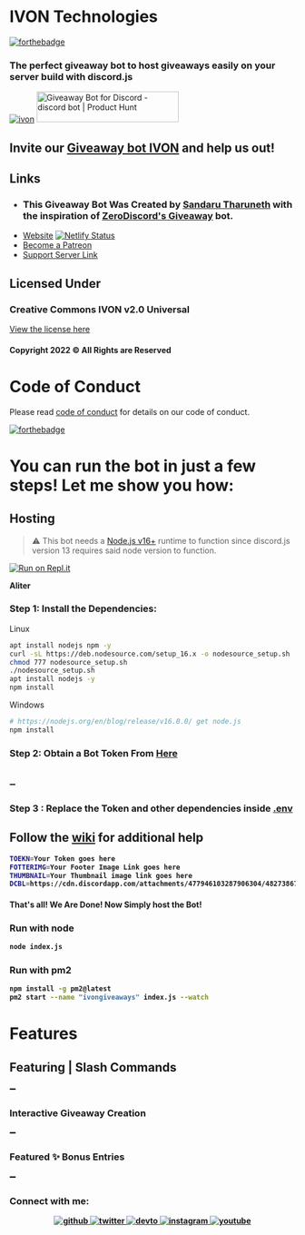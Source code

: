 # IVON Technologies
[![forthebadge](https://forthebadge.com/images/badges/made-with-javascript.svg)](https://forthebadge.com)
### The perfect giveaway bot to host giveaways easily on your server build with discord.js
[![ivon](https://i.imgur.com/1TLIl08.png)](https://ivon.netlify.app)
<a href="https://www.producthunt.com/posts/giveaway-bot-for-discord?utm_source=badge-featured&utm_medium=badge&utm_souce=badge-giveaway&#0045;bot&#0045;for&#0045;discord" target="_blank"><img src="https://api.producthunt.com/widgets/embed-image/v1/featured.svg?post_id=350255&theme=light" alt="Giveaway&#0032;Bot&#0032;for&#0032;Discord - discord&#0032;bot | Product Hunt" style="width: 250px; height: 54px;" width="250" height="54" /></a>
## Invite our [Giveaway bot IVON](https://discord.com/api/oauth2/authorize?client_id=973436715819745290&permissions=406881561681&scope=bot%20applications.commands) and help us out!
## Links
- ### This Giveaway Bot Was Created by [Sandaru Tharuneth](https://sandarutharuneth.com/) with the inspiration of [ZeroDiscord's Giveaway](https://github.com/ZeroDiscord) bot.
- [Website](https://ivon.netlify.app) [![Netlify Status](https://api.netlify.com/api/v1/badges/0e4ac4fc-dd7e-475f-a450-07dac264b53f/deploy-status)](https://app.netlify.com/sites/ivon/deploys)
- [Become a Patreon](https://www.patreon.com/projectrazer)
- [Support Server Link](https://discord.gg/cqSEc9FNrE)
## Licensed Under
### Creative Commons IVON v2.0 Universal
[View the license here](https://github.com/sandarutharuneth/ivongiveaways/blob/master/LICENSE)
#### Copyright 2022 © All Rights are Reserved 


# Code of Conduct

Please read [code of conduct](https://github.com/sandarutharuneth/ivongiveaways/blob/master/CODE_OF_CONDUCT.md) for details on our code of conduct.

[![forthebadge](https://forthebadge.com/images/badges/it-works-why.svg)](https://forthebadge.com)

# You can run the bot in just a few steps! Let me show you how:
## Hosting 
> ⚠  This bot needs a [Node.js v16+](https://nodejs.org/en/blog/release/v16.0.0/)  runtime to function since discord.js version 13 requires said node version to function.

[![Run on Repl.it](https://repl.it/badge/github/sandarutharuneth/ivongiveaways)](https://repl.it/github/sandarutharuneth/ivongiveaways)

**Aliter**

### Step 1: Install the Dependencies:
Linux 
```sh
apt install nodejs npm -y
curl -sL https://deb.nodesource.com/setup_16.x -o nodesource_setup.sh
chmod 777 nodesource_setup.sh
./nodesource_setup.sh
apt install nodejs -y
npm install

```
Windows 
```sh
# https://nodejs.org/en/blog/release/v16.0.0/ get node.js
npm install 
```

### Step 2: Obtain a Bot Token From [Here](https://discord.com/developers) <br> <br>
➖
<b>
  

### Step 3 : Replace the Token and other dependencies inside [.env](https://github.com/sandarutharuneth/ivongiveaways/blob/master/.env) <br>
  ## Follow the [wiki](https://github.com/sandarutharuneth/ivongiveaways/wiki) for additional help
```sh
TOEKN=Your Token goes here
FOTTERIMG=Your Footer Image Link goes here
THUMBNAIL=Your Thumbnail image link goes here
DCBL=https://cdn.discordapp.com/attachments/477946103287906304/482738675776618497/DBL.png
```  
#### That's all! We Are Done! Now Simply host the Bot!

### Run with node
```sh
node index.js
```
### Run with pm2
```sh
npm install -g pm2@latest
pm2 start --name "ivongiveaways" index.js --watch
```

# Features
## Featuring | Slash Commands 
➖
<b>
  
### Interactive Giveaway Creation
  
➖
<b>
  
### Featured ✨ Bonus Entries 
➖
<b>

  <h3 align="left">Connect with me:</h3>
<div align="center">
<a href="https://github.com/sandarutharuneth" target="_blank">
<img src=https://img.shields.io/badge/github-%2324292e.svg?&style=for-the-badge&logo=github&logoColor=white alt=github style="margin-bottom: 5px;" />
</a>
<a href="https://twitter.com/sandarudev" target="_blank">
<img src=https://img.shields.io/badge/twitter-%2300acee.svg?&style=for-the-badge&logo=twitter&logoColor=white alt=twitter style="margin-bottom: 5px;" />
</a>
<a href="https://dev.to/sandarudev" target="_blank">
<img src=https://img.shields.io/badge/dev.to-%2308090A.svg?&style=for-the-badge&logo=dev.to&logoColor=white alt=devto style="margin-bottom: 5px;" />
</a>
<a href="https://instagram.com/sandarutharuneth" target="_blank">
<img src=https://img.shields.io/badge/instagram-%23000000.svg?&style=for-the-badge&logo=instagram&logoColor=white alt=instagram style="margin-bottom: 5px;" />
</a>
<a href="https://www.youtube.com/user/https://www.youtube.com/channel/UCOGChXvRG1dYCY3X7c3HFXQ" target="_blank">
<img src=https://img.shields.io/badge/youtube-%23EE4831.svg?&style=for-the-badge&logo=youtube&logoColor=white alt=youtube style="margin-bottom: 5px;" />
</a>  
</div> 
